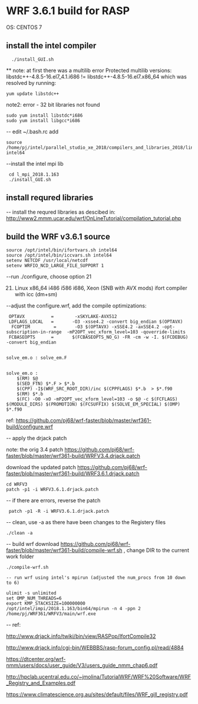 # WRF 3.6.1 build for RASP

OS: CENTOS 7

## install the intel compiler 
```
  ./install_GUI.sh   
```   
  ** note: at first there was a multilib error 
   Protected multilib versions: libstdc++-4.8.5-16.el7_4.1.i686 != libstdc++-4.8.5-16.el7.x86_64 
   which was resolved by running: 
   ```
   yum update libstdc++ 
   ```
   
   note2: error - 32 bit libraries not found
   ```
   sudo yum install libstdc*i686
   sudo yum install libgcc*i686
   ```

-- edit ~/.bash.rc add
```
source /home/pj/intel/parallel_studio_xe_2018/compilers_and_libraries_2018/linux/bin/compilervars.sh intel64
```
    
 --install the intel mpi lib  
```
 cd l_mpi_2018.1.163   
 ./install_GUI.sh 
```

## install requred libraries
 
 -- install the requred libraries as descibed in:
   http://www2.mmm.ucar.edu/wrf/OnLineTutorial/compilation_tutorial.php
   
  
## build the WRF v3.6.1 source 
  
 ```
 source /opt/intel/bin/ifortvars.sh intel64 
 source /opt/intel/bin/iccvars.sh intel64 
 setenv NETCDF /usr/local/netcdf 
 setenv WRFIO_NCD_LARGE_FILE_SUPPORT 1 
 ```
  
 --run ./configure, choose option 21 
 
   21.  Linux x86_64 i486 i586 i686, Xeon (SNB with AVX mods) ifort compiler with icc  (dm+sm) 
    
 --adjust the configure.wrf, add the compile optimizations:  

```
 OPTAVX          =        -xSKYLAKE-AVX512 
 LDFLAGS_LOCAL   =       -O3 -xsse4.2 -convert big_endian $(OPTAVX) 
  FCOPTIM         =       -O3 $(OPTAVX) -xSSE4.2 -axSSE4.2 -opt-subscription-in-range  -mP2OPT_vec_xform_level=103 -qoverride-limits 
 FCBASEOPTS      =       $(FCBASEOPTS_NO_G) -FR -cm -w -I. $(FCDEBUG) -convert big_endian 
  
  
solve_em.o : solve_em.F 
 
 
solve_em.o : 
	$(RM) $@ 
	$(SED_FTN) $*.F > $*.b  
	$(CPP) -I$(WRF_SRC_ROOT_DIR)/inc $(CPPFLAGS) $*.b  > $*.f90 
	$(RM) $*.b 
	$(FC) -O0 -xO -mP2OPT_vec_xform_level=103 -o $@ -c $(FCFLAGS) $(MODULE_DIRS) $(PROMOTION) $(FCSUFFIX) $(SOLVE_EM_SPECIAL) $(OMP) $*.f90 
```
ref: https://github.com/pj68/wrf-faster/blob/master/wrf361-build/configure.wrf


-- apply the drjack patch

 note: the orig 3.4 patch https://github.com/pj68/wrf-faster/blob/master/wrf361-build/WRFV3.4.drjack.patch
 
 download the updated patch https://github.com/pj68/wrf-faster/blob/master/wrf361-build/WRF3.6.1.drjack.patch
 
```
cd WRFV3
patch -p1 -i WRFV3.6.1.drjack.patch
```

-- if there are errors, reverse the patch 
```
 patch -p1 -R -i WRFV3.6.1.drjack.patch
```

-- clean, use -a as there have been changes to the Registery files
```
./clean -a
```

 -- build wrf 
  download https://github.com/pj68/wrf-faster/blob/master/wrf361-build/compile-wrf.sh , change  DIR to the current work folder
 ```
 ./compile-wrf.sh
  
 -- run wrf using intel's mpirun (adjusted the num_procs from 10 down to 6) 

ulimit -s unlimited 
set OMP_NUM_THREADS=6 
export KMP_STACKSIZE=100000000 
/opt/intel/impi/2018.1.163/bin64/mpirun -n 4 -ppn 2 /home/pj/WRF361/WRFV3/main/wrf.exe 
```
-- ref:

http://www.drjack.info/twiki/bin/view/RASPop/IfortCompile32

http://www.drjack.info/cgi-bin/WEBBBS/rasp-forum_config.pl/read/4884

https://dtcenter.org/wrf-nmm/users/docs/user_guide/V3/users_guide_nmm_chap6.pdf

http://hpclab.ucentral.edu.co/~jmolina/TutorialWRF/WRF%20Software/WRF_Registry_and_Examples.pdf

https://www.climatescience.org.au/sites/default/files/WRF_gill_registry.pdf



